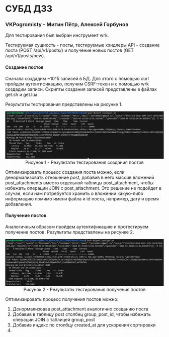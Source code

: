 <h1>СУБД ДЗ3</h1>
<h3>VKPogromisty - Митин Пётр, Алексей Горбунов</h3>

<p>
    Для тестирования был выбран инструмент wrk.
</p> 
<p>
    Тестируемая сущность - посты, тестируемые  хэндлеры API - создание поста (POST /api/v1/posts/) и получение новых постов (GET /api/v1/posts/new).
</p>
<h4>Создание постов</h4>
<p>
    Сначала создадим ~10^5 записей в БД. Для этого с помощью curl пройдем аутентификацию, получим CSRF-токен и с помощью wrk создадим записи. Скрипты создания записей представлены в файлах get.sh и get.lua.
</p>
<p>
    Результаты тестирования представлены на рисунке 1.
</p>
<p align="center">
    <img src="./post_tests.png" alt="post tests" />
    Рисунок 1 - Результаты тестирования создания постов
</p>
<p>
    Оптимизировать процесс создания поста можно, если денормализовать отношение post, добавив в него массив вложений post_attachments вместо отдельной таблицы post_attachment, чтобы избежать операции JOIN с post_attachment. Это решение не подойдет в случае, если нам потребуется хранить о вложении какую-либо информацию помимо имени файла и id поста, например, дату и время добавления.
</p>

<h4>
    Получение постов
</h4>
<p>
    Аналогичным образом пройдем аутентификацию и протестируем получение постов. Результаты представлены на рисунке 2.
</p>
<p align="center">
    <img src="./get_tests.png" alt="get tests" />
    Рисунок 2 - Результаты тестирования получения постов
</p>

<p>
    Оптимизировать процесс получения постов можно: 
        <ol>
            <li>Денормализовав post_attachment аналогично созданию поста</li>
            <li>Добавив в таблицу post столбец group_post_id, чтобы избежать операции JOIN с таблицей group_post</li>
            <li>Добавив индекс по столбцу created_at для ускорения сортировки<li>
        </ol>
</p>
